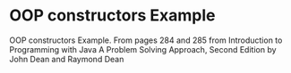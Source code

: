 # OOP constructors Example
OOP constructors Example. From pages 284 and 285 from Introduction to Programming with Java A Problem Solving Approach, Second Edition by John Dean and Raymond Dean 
